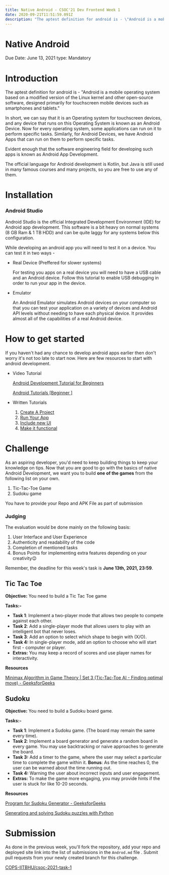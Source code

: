 ```yaml
---
title: Native Android - CSOC'21 Dev Frontend Week 1
date: 2020-09-21T11:51:59.091Z
description: "The aptest definition for android is - \"Android is a mobile operating system based on a modified version of the Linux kernel and other open-source software, designed primarily for touchscreen mobile devices such as smartphones and tablets.\""
---
```

# Native Android

Due Date: June 13, 2021
type: Mandatory

# Introduction

The aptest definition for android is - "Android is a mobile operating system based on a modified version of the Linux kernel and other open-source software, designed primarily for touchscreen mobile devices such as smartphones and tablets."

In short, we can say that it is an Operating system for touchscreen devices, and any device that runs on this Operating System is known as an Android Device. Now for every operating system, some applications can run on it to perform specific tasks. Similarly, for Android Devices, we have Android Apps that can run on them to perform specific tasks.

Evident enough that the software engineering field for developing such apps is known as Android App Development.

The official language for Android development is Kotlin, but Java is still used in many famous courses and many projects, so you are free to use any of them.

# Installation

### Android Studio

Android Studio is the official Integrated Development Environment (IDE) for Android app development. This software is a bit heavy on normal systems (8 GB Ram & 1 TB HDD) and can be quite laggy for any systems below this configuration.

While developing an android app you will need to test it on a device. You can test it in two ways -

- Real Device (Preffered for slower systems)

    For testing you apps on a real device you will need to have a USB cable and an Android device. Follow this tutorial to enable USB debugging in order to run your app in the device.

- Emulator

    An Android Emulator simulates Android devices on your computer so that you can test your application on a variety of devices and Android API levels without needing to have each physical device. It provides almost all of the capabilities of a real Android device.

# How to get started

If you haven't had any chance to develop android apps earlier then don't worry it's not too late to start now. Here are few resources to start with android development.

- Video Tutorial

    [Android Development Tutorial for Beginners](https://www.youtube.com/playlist?list=PLUcsbZa0qzu3Mri2tL1FzZy-5SX75UJfb)

    [Android Tutorials [Beginner ]](https://www.youtube.com/playlist?list=PLgCYzUzKIBE8TUoCyjomGFqzTFcJ05OaC)

- Written Tutorials
    1. [Create A Project](https://developer.android.com/training/basics/firstapp/creating-project)
    2. [Run Your App](https://developer.android.com/training/basics/firstapp/running-app)
    3. [Include new UI](https://developer.android.com/training/basics/firstapp/building-ui)
    4. [Make it functional](https://developer.android.com/training/basics/firstapp/starting-activity)

# Challenge

As an aspiring developer, you'd need to keep building things to keep your knowledge on tips. Now that you are good to go with the basics of native Android Development, we want you to build **one of the games** from the following list on your own.

1. Tic-Tac-Toe Game
2. Sudoku game

You have to provide your Repo and APK File as part of submission

### **Judging**

The evaluation would be done mainly on the following basis:

1. User Interface and User Experience
2. Authenticity and readability of the code
3. Completion of mentioned tasks
4. Bonus Points for implementing extra features depending on your creativity😉

Remember, the deadline for this week's task is **June 13th, 2021, 23:59**.

## Tic Tac Toe

**Objective:** You need to build a Tic Tac Toe game

**Tasks:-**

- **Task 1**: Implement a two-player mode that allows two people to compete against each other.
- **Task 2**: Add a single-player mode that allows users to play with an intelligent bot that never loses.
- **Task 3**: Add an option to select which shape to begin with (X/O).
- **Task 4:** In single-player mode, add an option to choose who will start first - computer or player.
- **Extras:** You may keep a record of scores and use player names for interactivity.

**Resources**

[Minimax Algorithm in Game Theory | Set 3 (Tic-Tac-Toe AI - Finding optimal move) - GeeksforGeeks](https://www.geeksforgeeks.org/minimax-algorithm-in-game-theory-set-3-tic-tac-toe-ai-finding-optimal-move/)

## Sudoku

**Objective:** You need to build a Sudoku board game.

**Tasks:-**

- **Task 1**: Implement a Sudoku game. (The board may remain the same every time).
- **Task 2**: Implement a board generator and generate a random board in every game. You may use backtracking or naive approaches to generate the board.
- **Task 3:** Add a timer to the game, where the user may select a particular time to complete the game within it. **Bonus**: As the time reaches 0, the user can be warned about the time running out.
- **Task 4:** Warning the user about incorrect inputs and user engagement.
- **Extras:** To make the game more engaging, you may provide hints if the user is stuck for like 10-20 seconds.

**Resources**

[Program for Sudoku Generator - GeeksforGeeks](https://www.geeksforgeeks.org/program-sudoku-generator/)

[Generating and solving Sudoku puzzles with Python](https://lvngd.com/blog/generating-and-solving-sudoku-puzzles-python/)

# Submission

As done in the previous week, you'll fork the repository, add your repo and deployed site link into the list of submissions in the `Androd.md` file . Submit pull requests from your newly created branch for this challenge.

[COPS-IITBHU/csoc-2021-task-1](https://github.com/COPS-IITBHU/csoc-2021-task-1)